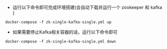 - 运行以下命令即可完成环境搭建(会自动下载并运行一个 zookeeper 和 kafka )
```
docker-compose -f zk-single-kafka-single.yml up
```
- 如果需要停止Kafka相关容器的话，运行以下命令即可
```
docker-compose -f zk-single-kafka-single.yml down
```